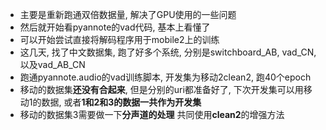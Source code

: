 - 主要是重新跑通双倍数据量, 解决了GPU使用的一些问题
- 然后就开始看pyannote的vad代码, 基本上看懂了
- 可以开始尝试直接将解码程序用于mobile2上的训练
- 这几天, 找了中文数据集, 跑了好多个系统, 分别是switchboard_AB, vad_CN, 以及vad_AB_CN
- 跑通pyannote.audio的vad训练脚本, 开发集为移动2clean2, 跑40个epoch
- 移动的数据集**还没有合起来**, 但是分别的uri都准备好了, 下次开发集可以用移动1的数据, 或者**1和2和3的数据一共作为开发集**
- 移动的数据集3需要做一下**分声道的处理**
共同使用**clean2**的增强方法